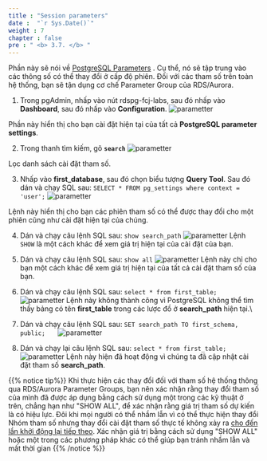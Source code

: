 ```yaml
---
title : "Session parameters"
date :  "`r Sys.Date()`" 
weight : 7
chapter : false
pre : " <b> 3.7. </b> "
---
```


 Phần này sẽ nói về [PostgreSQL Parameters](https://www.postgresql.org/docs/11/runtime-config.html) . Cụ thể, nó sẽ tập trung vào các thông số có thể thay đổi ở cấp độ phiên. Đối với các tham số trên toàn hệ thống, bạn sẽ tận dụng cơ chế Parameter Group của RDS/Aurora.

 1. Trong pgAdmin, nhấp vào nút rdspg-fcj-labs, sau đó nhấp vào **Dashboard**, sau đó nhấp vào **Configuration**.
 ![parametter](/images/2/2-7/49.png)

 Phần này hiển thị cho bạn cài đặt hiện tại của tất cả **PostgreSQL parameter settings**.

 2. Trong thanh tìm kiếm, gõ **``search``**
 ![parametter](/images/2/2-7/50.png)

Lọc danh sách cài đặt tham số.

 3. Nhấp vào **first_database**, sau đó chọn biểu tượng **Query Tool**. Sau đó dán và chạy SQL sau:
 ```SELECT * FROM pg_settings where context = 'user';```
 ![parametter](/images/2/2-7/51.png)

  Lệnh này hiển thị cho bạn các phiên tham số có thể được thay đổi cho một phiên cũng như cài đặt hiện tại của chúng.

 4. Dán và chạy câu lệnh SQL sau:
 ```show search_path```
 ![parametter](/images/2/2-7/52.png)
 Lệnh ``SHOW`` là một cách khác để xem giá trị hiện tại của cài đặt của bạn.

 5. Dán và chạy câu lệnh SQL sau:
 ```show all```
  ![parametter](/images/2/2-7/53.png)
 Lệnh này chỉ cho bạn một cách khác để xem giá trị hiện tại của tất cả cài đặt tham số của bạn.

 6. Dán và chạy câu lệnh SQL sau:
 ```select * from first_table;```
 ![parametter](/images/2/2-7/54.png)
  Lệnh này không thành công vì PostgreSQL không thể tìm thấy bảng có tên **first_table** trong các lược đồ ở **search_path** hiện tại.\
 7. Dán và chạy câu lệnh SQL sau:
 ```SET search_path TO first_schema, public;   ```
 ![parametter](/images/2/2-7/55.png)

 8. Dán và chạy lại câu lệnh SQL sau:
  ```select * from first_table;```
  ![parametter](/images/2/2-7/56.png)
Lệnh này hiện đã hoạt động vì chúng ta đã cập nhật cài đặt tham số **search_path**.

 {{% notice tip%}}
 Khi thực hiện các thay đổi đối với tham số hệ thống thông qua RDS/Aurora Parameter Groups, bạn nên xác nhận rằng thay đổi tham số của mình đã được áp dụng bằng cách sử dụng một trong các kỹ thuật ở trên, chẳng hạn như "SHOW ALL", để xác nhận rằng giá trị tham số dự kiến là có hiệu lực. Đôi khi mọi người có thể nhầm lẫn vì có thể thực hiện thay đổi Nhóm tham số nhưng thay đổi cài đặt tham số thực tế không xảy ra [cho đến lần khởi động lại tiếp theo](https://docs.aws.amazon.com/AmazonRDS/latest/UserGuide/CHAP_Troubleshooting.html#CHAP_Troubleshooting.Parameter). Xác nhận giá trị bằng cách sử dụng "SHOW ALL" hoặc một trong các phương pháp khác có thể giúp bạn tránh nhầm lẫn và mất thời gian
 {{% /notice %}} 